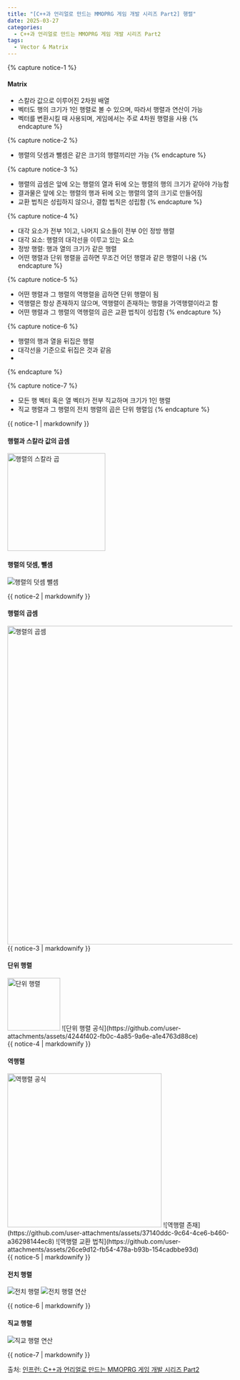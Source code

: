 ```yaml
---
title: "[C++과 언리얼로 만드는 MMOPRG 게임 개발 시리즈 Part2] 행렬"
date: 2025-03-27
categories:
  - C++과 언리얼로 만드는 MMOPRG 게임 개발 시리즈 Part2
tags:
  - Vector & Matrix
---
```




{% capture notice-1 %}
#### Matrix

* 스칼라 값으로 이루어진 2차원 배열
* 벡터도 행의 크기가 1인 행렬로 볼 수 있으며, 따라서 행렬과 연산이 가능
* 벡터를 변환시킬 때 사용되며, 게임에서는 주로 4차원 행렬을 사용
{% endcapture %}

{% capture notice-2 %}
* 행렬의 덧셈과 뺄셈은 같은 크기의 행렬끼리만 가능
{% endcapture %}

{% capture notice-3 %}
* 행렬의 곱셈은 앞에 오는 행렬의 열과 뒤에 오는 행렬의 행의 크기가 같아야 가능함
* 결과물은 앞에 오는 행렬의 행과 뒤에 오는 행렬의 열의 크기로 만들어짐
* 교환 법칙은 성립하지 않으나, 결합 법칙은 성립함
{% endcapture %}

{% capture notice-4 %}
* 대각 요소가 전부 1이고, 나머지 요소들이 전부 0인 정방 행렬
* 대각 요소: 행렬의 대각선을 이루고 있는 요소
* 정방 행렬: 행과 열의 크기가 같은 행렬
* 어떤 행렬과 단위 행렬을 곱하면 무조건 어던 행렬과 같은 행렬이 나옴
{% endcapture %}

{% capture notice-5 %}
* 어떤 행렬과 그 행렬의 역행렬을 곱하면 단위 행렬이 됨
* 역행렬은 항상 존재하지 않으며, 역행렬이 존재하는 행렬을 가역행렬이라고 함
* 어떤 행렬과 그 행렬의 역행렬의 곱은 교환 법칙이 성립함
{% endcapture %}

{% capture notice-6 %}
* 행렬의 행과 열을 뒤집은 행렬
* 대각선을 기준으로 뒤집은 것과 같음
* 
{% endcapture %}

{% capture notice-7 %}
* 모든 행 벡터 혹은 열 벡터가 전부 직교하며 크기가 1인 행렬
* 직교 행렬과 그 행렬의 전치 행렬의 곱은 단위 행렬임
{% endcapture %}



<div class="notice">
  {{ notice-1 | markdownify }}
</div>

#### 행렬과 스칼라 값의 곱셈

<img width="219" alt="행렬의 스칼라 곱" src="https://github.com/user-attachments/assets/5c632fb0-da0c-4084-b639-e19e067291c9" />


#### 행렬의 덧셈, 뺄셈

![행렬의 덧셈 뺄셈](https://github.com/user-attachments/assets/6ddaae08-aa2b-4004-b442-f822615054bc)


<div class="notice">
  {{ notice-2 | markdownify }}
</div>

#### 행렬의 곱셈

<img width="714" alt="행렬의 곱셈" src="https://github.com/user-attachments/assets/9a0449b6-9c9f-40cb-aae6-02a9ef41cb2c" />


<div class="notice">
  {{ notice-3 | markdownify }}
</div>

#### 단위 행렬

<img width="118" alt="단위 행렬" src="https://github.com/user-attachments/assets/3332907f-c8ba-4331-8cd7-848340b672ad" />
![단위 행렬 공식](https://github.com/user-attachments/assets/4244f402-fb0c-4a85-9a6e-a1e4763d88ce)


<div class="notice">
  {{ notice-4 | markdownify }}
</div>

#### 역행렬

<img width="345" alt="역행렬 공식" src="https://github.com/user-attachments/assets/ed52a2de-bcdc-46da-85d5-2ca729af29c9" />
![역행렬 존재](https://github.com/user-attachments/assets/37140ddc-9c64-4ce6-b460-a36298144ec8)
![역행렬 교환 법칙](https://github.com/user-attachments/assets/26ce9d12-fb54-478a-b93b-154cadbbe93d)


<div class="notice">
  {{ notice-5 | markdownify }}
</div>

#### 전치 행렬

![전치 행렬](https://github.com/user-attachments/assets/14240652-c5c5-4228-96e7-7701e101a8a6)
![전치 행렬 연산](https://github.com/user-attachments/assets/e5b18834-a472-40fe-9753-a4af4ebdd1ac)


<div class="notice">
  {{ notice-6 | markdownify }}
</div>

#### 직교 행렬

![직교 행렬 연산](https://github.com/user-attachments/assets/84da7828-9ff9-4137-9805-40fd463d8e4d)


<div class="notice">
  {{ notice-7 | markdownify }}
</div>

출처: [인프런: C++과 언리얼로 만드는 MMOPRG 게임 개발 시리즈 Part2][source]

[source]: https://www.inflearn.com/course/%EC%96%B8%EB%A6%AC%EC%96%BC-3d-mmorpg-2/dashboard
